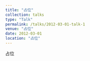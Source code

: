 ```yaml
---
title: "占位"
collection: talks
type: "Talk"
permalink: /talks/2012-03-01-talk-1
venue: "占位"
date: 2012-03-01
location: "占位"
---
```


占位